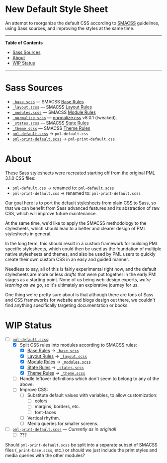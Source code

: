 # New Default Style Sheet

An attempt to reorganize the default CSS according to [SMACSS] guidelines, using Sass sources, and improving the styles at the same time.

-----

**Table of Contents**

<!-- MarkdownTOC autolink="true" bracket="round" autoanchor="false" lowercase="only_ascii" uri_encoding="true" levels="1,2,3" -->

- [Sass Sources](#sass-sources)
- [About](#about)
- [WIP Status](#wip-status)

<!-- /MarkdownTOC -->

-----

# Sass Sources

- [`_base.scss`][_base.scss] — SMACSS [Base Rules]
- [`_layout.scss`][_layout.scss] — SMACSS [Layout Rules]
- [`_modules.scss`][_modules.scss] — SMACSS [Module Rules]
- [`_normalize.scss`][_normalize.scss] — [normalize.css] v8.0.1 (tweaked).
- [`_states.scss`][_states.scss] — SMACSS [State Rules]
- [`_theme.scss`][_theme.scss] — SMACSS [Theme Rules]
- [`pml-default.scss`][pml-default.scss] &rarr; `pml-default.css`
- [`pml-print-default.scss`][pml-print-default.scss] &rarr; `pml-print-default.css`


# About

These Sass stylesheets were recreated starting off from the original PML 3.1.0 CSS files:

- `pml-default.css` &rarr; renamed to: `pml-default.scss`
- `pml-print-default.css` &rarr; renamed to: `pml-print-default.scss`

Our goal here is to port the default stylesheets from plain CSS to Sass, so that we can benefit from Sass advanced features and its abstraction of raw CSS, which will improve future maintenance.

At the same time, we'd like to apply the SMACSS methodology to the stylesheets, which should lead to a better and clearer design of PML stylesheets in general.

In the long term, this should result in a custom framework for building PML specific stylesheets, which could then be used as the foundation of multiple native stylesheets and themes, and also be used by PML users to quickly create their own custom CSS in an easy and guided manner.

Needless to say, all of this is fairly experimental right now, and the default stylesheets are more or less _drafts_ that were put together in the early PMl stages as a starting point. None of us being web-design experts, _we're learning as we go_, so it's ultimately an explorative journey for us.

One thing we're pretty sure about is that although there are tons of Sass and CSS frameworks for website and blogs design out there, we couldn't find anything specifically targeting documentation or books.


# WIP Status

- [ ] [`pml-default.scss`][pml-default.scss]:
    + [x] Split CSS rules into modules according to SMACSS rules:
        * [x] [Base Rules] &rarr; [`_base.scss`][_base.scss]
        * [x] [Layout Rules] &rarr; [`_layout.scss`][_layout.scss]
        * [x] [Module Rules] &rarr; [`_modules.scss`][_modules.scss]
        * [x] [State Rules] &rarr; [`_states.scss`][_states.scss]
        * [x] [Theme Rules] &rarr; [`_theme.scss`][_theme.scss]
    + [ ] Handle leftover definitions which don't seem to belong to any of the above.
    + [ ] Improve CSS:
        * [ ] Substitute default values with variables, to allow customization:
            - [ ] colors
            - [ ] margins, borders, etc.
            - [ ] font-faces
        * [ ] Vertical rhythm.
        * [ ] Media queries for smaller screens.
- [ ] [`pml-print-default.scss`][pml-print-default.scss] — _Currently as in original!_
    + [ ] ???

Should `pml-print-default.scss` be split into a separate subset of SMACSS files (`_print-base.scss`, etc.) or should we just include the print styles and media queries with the other modules?

<!-----------------------------------------------------------------------------
                               REFERENCE LINKS
------------------------------------------------------------------------------>

[normalize.css]: github.com/necolas/normalize.css

<!-- SMACSS -->

[SMACSS]: http://smacss.com "SMACSS website + free book"

[Base Rules]: http://smacss.com/book/type-base "SMACSS Book » Base Rules"
[Layout Rules]: http://smacss.com/book/type-layout "SMACSS Book » Layout Rules"
[Module Rules]: http://smacss.com/book/type-module "SMACSS Book » Module Rules"
[State Rules]: http://smacss.com/book/type-state "SMACSS Book » State Rules"
[Theme Rules]: http://smacss.com/book/type-theme "SMACSS Book » Theme Rules"

<!-- Sass sources -->

[_base.scss]: ./_base.scss "View Sass source"
[_layout.scss]: ./_layout.scss "View Sass source"
[_modules.scss]: ./_modules.scss "View Sass source"
[_normalize.scss]: ./_normalize.scss "View Sass source"
[_states.scss]: ./_states.scss "View Sass source"
[_theme.scss]: ./_theme.scss "View Sass source"
[pml-default.scss]: ./pml-default.scss "View Sass source"
[pml-print-default.scss]: ./pml-print-default.scss "View Sass source"

<!-- EOF -->
